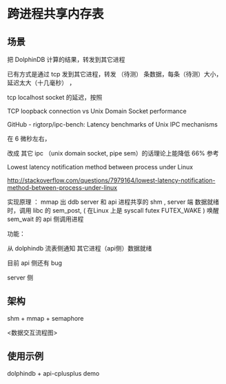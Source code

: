 # 跨进程共享内存表

## 场景

把 DolphinDB 计算的结果，转发到其它进程

已有方式是通过 tcp 发到其它进程，转发 （待测） 条数据，每条（待测）大小，  延迟太大（十几毫秒） ， 

tcp  localhost socket 的延迟，按照

TCP loopback connection vs Unix Domain Socket performance 

GitHub - rigtorp/ipc-bench: Latency benchmarks of Unix IPC mechanisms 

在 6 微秒左右，

改成 其它 ipc （unix domain socket, pipe sem）的话理论上能降低 66%  参考

Lowest latency notification method between process under Linux 

 http://stackoverflow.com/questions/7979164/lowest-latency-notification-method-between-process-under-linux 

实现原理 ： mmap 出 ddb server 和 api 进程共享的 shm ,  server 端 数据就绪时，调用 libc 的 sem_post,  ( 在Linux 上是 syscall futex FUTEX_WAKE ) 唤醒  sem_wait 的 api 侧调用进程

功能：

从 dolphindb 流表侧通知 其它进程（api侧）数据就绪

目前 api 侧还有 bug

server 侧
## 架构

shm + mmap + semaphore

<数据交互流程图>


## 使用示例

dolphindb + api-cplusplus demo
